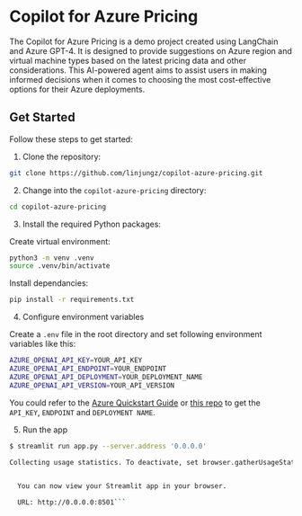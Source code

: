 # Copilot for Azure Pricing

The Copilot for Azure Pricing is a demo project created using LangChain and Azure GPT-4. It is designed to provide suggestions on Azure region and virtual machine types based on the latest pricing data and other considerations. This AI-powered agent aims to assist users in making informed decisions when it comes to choosing the most cost-effective options for their Azure deployments.

## Get Started

Follow these steps to get started:

1. Clone the repository:

```bash
git clone https://github.com/linjungz/copilot-azure-pricing.git
```

2. Change into the `copilot-azure-pricing` directory:

```bash
cd copilot-azure-pricing
```

3. Install the required Python packages:

Create virtual environment:

```bash
python3 -m venv .venv
source .venv/bin/activate
```

Install dependancies:

```bash
pip install -r requirements.txt
```

4. Configure environment variables

Create a `.env` file in the root directory and set following environment variables like this:

```bash
AZURE_OPENAI_API_KEY=YOUR_API_KEY
AZURE_OPENAI_API_ENDPOINT=YOUR_ENDPOINT
AZURE_OPENAI_API_DEPLOYMENT=YOUR_DEPLOYMENT_NAME
AZURE_OPENAI_API_VERSION=YOUR_API_VERSION
```

You could refer to the [Azure Quickstart Guide](https://learn.microsoft.com/en-us/azure/ai-services/openai/chatgpt-quickstart?tabs=command-line%2Cpython&pivots=programming-language-python) or [this repo](https://github.com/linjungz/chat-with-your-doc?tab=readme-ov-file#azure-openai-services) to get the `API_KEY`, `ENDPOINT` and `DEPLOYMENT NAME`.

5. Run the app

```bash
$ streamlit run app.py --server.address '0.0.0.0'

Collecting usage statistics. To deactivate, set browser.gatherUsageStats to False.


  You can now view your Streamlit app in your browser.

  URL: http://0.0.0.0:8501```
```

